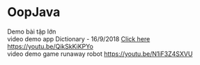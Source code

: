 # OopJava
Demo bài tập lớn </br>
video demo app Dictionary - 16/9/2018 <a href="https://freetuts.net">Click here</a> https://youtu.be/QikSkKiKPYo </br>
video demo game runaway robot https://youtu.be/N1iF3Z4SXVU
